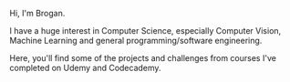 Hi, I'm Brogan. 

I have a huge interest in Computer Science, especially Computer Vision, Machine Learning and general programming/software engineering.

Here, you'll find some of the projects and challenges from courses I've completed on Udemy and Codecademy.
